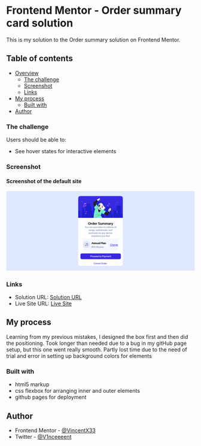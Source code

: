 # Frontend Mentor - Order summary card solution

This is my solution to the Order summary solution on Frontend Mentor.
## Table of contents

- [Overview](#overview)
  - [The challenge](#the-challenge)
  - [Screenshot](#screenshot)
  - [Links](#links)
- [My process](#my-process)
  - [Built with](#built-with)
- [Author](#author)

### The challenge

Users should be able to:

- See hover states for interactive elements

### Screenshot

#### Screenshot of the default site
![Screenshot](./images/screenshots/Screenshot1.png)
### Links

- Solution URL: [Solution URL](https://www.github.com/VincentX33/Order-summary-challenge)
- Live Site URL: [Live Site](https://vincentx33.github.io/Order-summary-challenge/)

## My process

Learning from my previous mistakes, I designed the box first and then did the positioning. Took longer than needed due to a bug in my gitHub page setup, but this one went really smooth. Partly lost time due to the need of trial and error in setting up background colors for elements
### Built with
- html5 markup
- css flexbox for arranging inner and outer elements
- github pages for deployment


## Author

- Frontend Mentor - [@VincentX33](https://www.frontendmentor.io/profile/VincentX33)
- Twitter - [@V1nceeeent](https://www.twitter.com/V1nceeeent/)